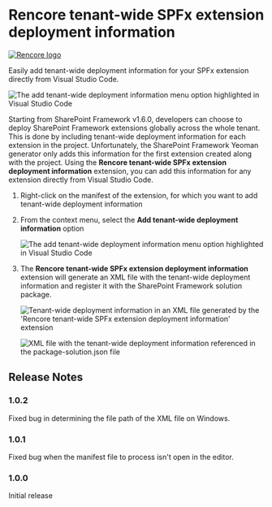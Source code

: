 # Rencore tenant-wide SPFx extension deployment information

[![Rencore logo](https://github.com/rencoreab/vscode-spfx-tenant-wide-extension/raw/master/./assets/rencore.png)](https://rencore.com)

Easily add tenant-wide deployment information for your SPFx extension directly from Visual Studio Code.

![The add tenant-wide deployment information menu option highlighted in Visual Studio Code](https://github.com/rencoreab/vscode-spfx-tenant-wide-extension/raw/master/./assets/tenant-wide-deployment-menu.png)

Starting from SharePoint Framework v1.6.0, developers can choose to deploy SharePoint Framework extensions globally across the whole tenant. This is done by including tenant-wide deployment information for each extension in the project. Unfortunately, the SharePoint Framework Yeoman generator only adds this information for the first extension created along with the project. Using the **Rencore tenant-wide SPFx extension deployment information** extension, you can add this information for any extension directly from Visual Studio Code.

1. Right-click on the manifest of the extension, for which you want to add tenant-wide deployment information

2. From the context menu, select the **Add tenant-wide deployment information** option

   ![The add tenant-wide deployment information menu option highlighted in Visual Studio Code](https://github.com/rencoreab/vscode-spfx-tenant-wide-extension/raw/master/./assets/tenant-wide-deployment-menu.png)

3. The **Rencore tenant-wide SPFx extension deployment information** extension will generate an XML file with the tenant-wide deployment information and register it with the SharePoint Framework solution package.

   ![Tenant-wide deployment information in an XML file generated by the 'Rencore tenant-wide SPFx extension deployment information' extension](https://github.com/rencoreab/vscode-spfx-tenant-wide-extension/raw/master/./assets/tenant-wide-deployment-xml.png)

   ![XML file with the tenant-wide deployment information referenced in the package-solution.json file](https://github.com/rencoreab/vscode-spfx-tenant-wide-extension/raw/master/./assets/tenant-wide-deployment-json.png)

## Release Notes

### 1.0.2

Fixed bug in determining the file path of the XML file on Windows.

### 1.0.1

Fixed bug when the manifest file to process isn't open in the editor.

### 1.0.0

Initial release